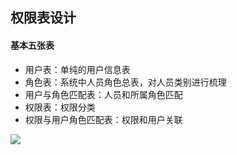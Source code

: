 ## 权限表设计



#### 基本五张表

* 用户表：单纯的用户信息表
* 角色表：系统中人员角色总表，对人员类别进行梳理
* 用户与角色匹配表：人员和所属角色匹配
* 权限表：权限分类
* 权限与用户角色匹配表：权限和用户关联



![](https://images2015.cnblogs.com/blog/841496/201606/841496-20160606221314918-174361705.png)









